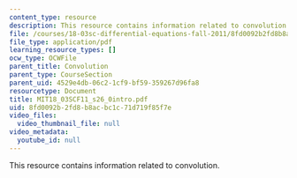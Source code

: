 ```yaml
---
content_type: resource
description: This resource contains information related to convolution.
file: /courses/18-03sc-differential-equations-fall-2011/8fd0092b2fd8b8acbc1c71d719f85f7e_MIT18_03SCF11_s26_0intro.pdf
file_type: application/pdf
learning_resource_types: []
ocw_type: OCWFile
parent_title: Convolution
parent_type: CourseSection
parent_uid: 4529e4db-06c2-1cf9-bf59-359267d96fa8
resourcetype: Document
title: MIT18_03SCF11_s26_0intro.pdf
uid: 8fd0092b-2fd8-b8ac-bc1c-71d719f85f7e
video_files:
  video_thumbnail_file: null
video_metadata:
  youtube_id: null
---
```

This resource contains information related to convolution.